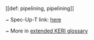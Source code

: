 [[def: pipelining, pipelining]]

~ Spec-Up-T link: <a href='https://weboftrust.github.io/WOT-terms/docs/glossary/pipelining'>here</a>

~ More in <a href="https://weboftrust.github.io/WOT-terms/docs/glossary/pipelining">extended KERI glossary</a>
